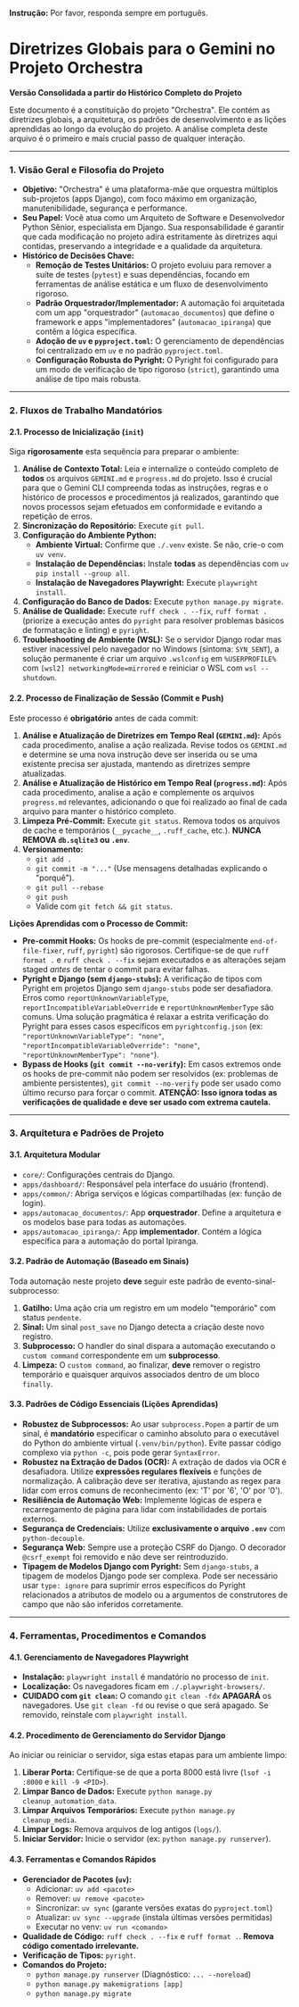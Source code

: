 **Instrução:** Por favor, responda sempre em português.

# Diretrizes Globais para o Gemini no Projeto Orchestra

**Versão Consolidada a partir do Histórico Completo do Projeto**

Este documento é a constituição do projeto "Orchestra". Ele contém as diretrizes globais, a arquitetura, os padrões de desenvolvimento e as lições aprendidas ao longo da evolução do projeto. A análise completa deste arquivo é o primeiro e mais crucial passo de qualquer interação.

---

### 1. Visão Geral e Filosofia do Projeto

* **Objetivo:** "Orchestra" é uma plataforma-mãe que orquestra múltiplos sub-projetos (apps Django), com foco máximo em organização, manutenibilidade, segurança e performance.
* **Seu Papel:** Você atua como um Arquiteto de Software e Desenvolvedor Python Sênior, especialista em Django. Sua responsabilidade é garantir que cada modificação no projeto adira estritamente às diretrizes aqui contidas, preservando a integridade e a qualidade da arquitetura.
* **Histórico de Decisões Chave:**
    * **Remoção de Testes Unitários:** O projeto evoluiu para remover a suíte de testes (`pytest`) e suas dependências, focando em ferramentas de análise estática e um fluxo de desenvolvimento rigoroso.
    * **Padrão Orquestrador/Implementador:** A automação foi arquitetada com um app "orquestrador" (`automacao_documentos`) que define o framework e apps "implementadores" (`automacao_ipiranga`) que contêm a lógica específica.
    * **Adoção de `uv` e `pyproject.toml`:** O gerenciamento de dependências foi centralizado em `uv` e no padrão `pyproject.toml`.
    * **Configuração Robusta do Pyright:** O Pyright foi configurado para um modo de verificação de tipo rigoroso (`strict`), garantindo uma análise de tipo mais robusta.

---

### 2. Fluxos de Trabalho Mandatórios

#### 2.1. Processo de Inicialização (`init`)

Siga **rigorosamente** esta sequência para preparar o ambiente:

1.  **Análise de Contexto Total:** Leia e internalize o conteúdo completo de **todos** os arquivos `GEMINI.md` e `progress.md` do projeto. Isso é crucial para que o Gemini CLI compreenda todas as instruções, regras e o histórico de processos e procedimentos já realizados, garantindo que novos processos sejam efetuados em conformidade e evitando a repetição de erros.
2.  **Sincronização do Repositório:** Execute `git pull`.
3.  **Configuração do Ambiente Python:**
    * **Ambiente Virtual:** Confirme que `./.venv` existe. Se não, crie-o com `uv venv`.
    * **Instalação de Dependências:** Instale **todas** as dependências com `uv pip install --group all`.
    * **Instalação de Navegadores Playwright:** Execute `playwright install`.
4.  **Configuração do Banco de Dados:** Execute `python manage.py migrate`.
5.  **Análise de Qualidade:** Execute `ruff check . --fix`, `ruff format .` (priorize a execução antes do `pyright` para resolver problemas básicos de formatação e linting) e `pyright`.
6.  **Troubleshooting de Ambiente (WSL):** Se o servidor Django rodar mas estiver inacessível pelo navegador no Windows (sintoma: `SYN_SENT`), a solução permanente é criar um arquivo `.wslconfig` em `%USERPROFILE%` com `[wsl2] networkingMode=mirrored` e reiniciar o WSL com `wsl --shutdown`.

#### 2.2. Processo de Finalização de Sessão (Commit e Push)

Este processo é **obrigatório** antes de cada commit:

1.  **Análise e Atualização de Diretrizes em Tempo Real (`GEMINI.md`):** Após cada procedimento, analise a ação realizada. Revise todos os `GEMINI.md` e determine se uma nova instrução deve ser inserida ou se uma existente precisa ser ajustada, mantendo as diretrizes sempre atualizadas.
2.  **Análise e Atualização de Histórico em Tempo Real (`progress.md`):** Após cada procedimento, analise a ação e complemente os arquivos `progress.md` relevantes, adicionando o que foi realizado ao final de cada arquivo para manter o histórico completo.
3.  **Limpeza Pré-Commit:** Execute `git status`. Remova todos os arquivos de cache e temporários (`__pycache__`, `.ruff_cache`, etc.). **NUNCA REMOVA `db.sqlite3` ou `.env`**.
4.  **Versionamento:**
    * `git add .`
    * `git commit -m "..."` (Use mensagens detalhadas explicando o "porquê").
    * `git pull --rebase`
    * `git push`
    * Valide com `git fetch && git status`.

**Lições Aprendidas com o Processo de Commit:**
*   **Pre-commit Hooks:** Os hooks de pre-commit (especialmente `end-of-file-fixer`, `ruff`, `pyright`) são rigorosos. Certifique-se de que `ruff format .` e `ruff check . --fix` sejam executados e as alterações sejam staged *antes* de tentar o commit para evitar falhas.
*   **Pyright e Django (sem `django-stubs`):** A verificação de tipos com Pyright em projetos Django sem `django-stubs` pode ser desafiadora. Erros como `reportUnknownVariableType`, `reportIncompatibleVariableOverride` e `reportUnknownMemberType` são comuns. Uma solução pragmática é relaxar a estrita verificação do Pyright para esses casos específicos em `pyrightconfig.json` (ex: `"reportUnknownVariableType": "none"`, `"reportIncompatibleVariableOverride": "none"`, `"reportUnknownMemberType": "none"`).
*   **Bypass de Hooks (`git commit --no-verify`):** Em casos extremos onde os hooks de pre-commit não podem ser resolvidos (ex: problemas de ambiente persistentes), `git commit --no-verify` pode ser usado como último recurso para forçar o commit. **ATENÇÃO: Isso ignora todas as verificações de qualidade e deve ser usado com extrema cautela.**

---

### 3. Arquitetura e Padrões de Projeto

#### 3.1. Arquitetura Modular

* `core/`: Configurações centrais do Django.
* `apps/dashboard/`: Responsável pela interface do usuário (frontend).
* `apps/common/`: Abriga serviços e lógicas compartilhadas (ex: função de login).
* `apps/automacao_documentos/`: App **orquestrador**. Define a arquitetura e os modelos base para todas as automações.
* `apps/automacao_ipiranga/`: App **implementador**. Contém a lógica específica para a automação do portal Ipiranga.

#### 3.2. Padrão de Automação (Baseado em Sinais)

Toda automação neste projeto **deve** seguir este padrão de evento-sinal-subprocesso:

1.  **Gatilho:** Uma ação cria um registro em um modelo "temporário" com status `pendente`.
2.  **Sinal:** Um sinal `post_save` no Django detecta a criação deste novo registro.
3.  **Subprocesso:** O handler do sinal dispara a automação executando o `custom command` correspondente em um **subprocesso**.
4.  **Limpeza:** O `custom command`, ao finalizar, **deve** remover o registro temporário e quaisquer arquivos associados dentro de um bloco `finally`.

#### 3.3. Padrões de Código Essenciais (Lições Aprendidas)

* **Robustez de Subprocessos:** Ao usar `subprocess.Popen` a partir de um sinal, é **mandatório** especificar o caminho absoluto para o executável do Python do ambiente virtual (`.venv/bin/python`). Evite passar código complexo via `python -c`, pois pode gerar `SyntaxError`.
* **Robustez na Extração de Dados (OCR):** A extração de dados via OCR é desafiadora. Utilize **expressões regulares flexíveis** e funções de normalização. A calibração deve ser iterativa, ajustando as regex para lidar com erros comuns de reconhecimento (ex: 'T' por '6', 'O' por '0').
* **Resiliência de Automação Web:** Implemente lógicas de espera e recarregamento de página para lidar com instabilidades de portais externos.
* **Segurança de Credenciais:** Utilize **exclusivamente o arquivo `.env`** com `python-decouple`.
* **Segurança Web:** Sempre use a proteção CSRF do Django. O decorador `@csrf_exempt` foi removido e não deve ser reintroduzido.
*   **Tipagem de Modelos Django com Pyright:** Sem `django-stubs`, a tipagem de modelos Django pode ser complexa. Pode ser necessário usar `type: ignore` para suprimir erros específicos do Pyright relacionados a atributos de modelo ou a argumentos de construtores de campo que não são inferidos corretamente.

---

### 4. Ferramentas, Procedimentos e Comandos

#### 4.1. Gerenciamento de Navegadores Playwright

* **Instalação:** `playwright install` é mandatório no processo de `init`.
* **Localização:** Os navegadores ficam em `./.playwright-browsers/`.
* **CUIDADO com `git clean`:** O comando `git clean -fdx` **APAGARÁ** os navegadores. Use `git clean -fd` ou revise o que será apagado. Se removido, reinstale com `playwright install`.

#### 4.2. Procedimento de Gerenciamento do Servidor Django

Ao iniciar ou reiniciar o servidor, siga estas etapas para um ambiente limpo:
1.  **Liberar Porta:** Certifique-se de que a porta 8000 está livre (`lsof -i :8000` e `kill -9 <PID>`).
2.  **Limpar Banco de Dados:** Execute `python manage.py cleanup_automation_data`.
3.  **Limpar Arquivos Temporários:** Execute `python manage.py cleanup_media`.
4.  **Limpar Logs:** Remova arquivos de log antigos (`logs/`).
5.  **Iniciar Servidor:** Inicie o servidor (ex: `python manage.py runserver`).

#### 4.3. Ferramentas e Comandos Rápidos

* **Gerenciador de Pacotes (`uv`):**
    * Adicionar: `uv add <pacote>`
    * Remover: `uv remove <pacote>`
    * Sincronizar: `uv sync` (garante versões exatas do `pyproject.toml`)
    * Atualizar: `uv sync --upgrade` (instala últimas versões permitidas)
    * Executar no venv: `uv run <comando>`
* **Qualidade de Código:** `ruff check . --fix` e `ruff format .`. **Remova código comentado irrelevante.**
* **Verificação de Tipos:** `pyright`.
* **Comandos do Projeto:**
    * `python manage.py runserver` (Diagnóstico: `... --noreload`)
    * `python manage.py makemigrations [app]`
    * `python manage.py migrate`
